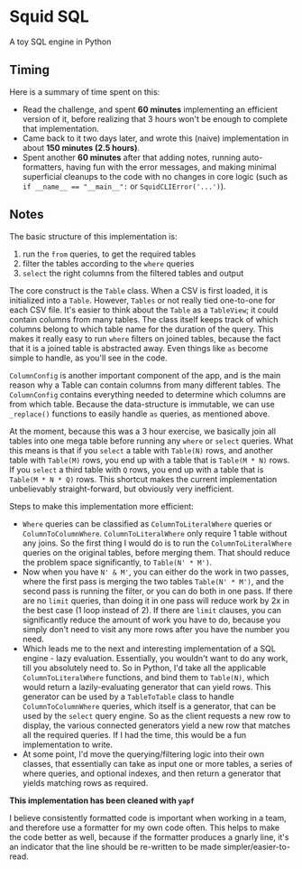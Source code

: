 # Squid SQL

A toy SQL engine in Python

## Timing

Here is a summary of time spent on this:
  - Read the challenge, and spent **60 minutes** implementing an efficient version of it, before realizing that 3 hours won't be enough to complete that implementation.
  - Came back to it two days later, and wrote this (naive) implementation in about **150 minutes (2.5 hours)**.
  - Spent another **60 minutes** after that adding notes, running auto-formatters, having fun with the error messages, and making minimal superficial cleanups to the code with no changes in core logic (such as `if __name__ == "__main__":` or `SquidCLIError('...')`).

## Notes


The basic structure of this implementation is:
  1. run the `from` queries, to get the required tables
  2. filter the tables according to the `where` queries
  3. `select` the right columns from the filtered tables and output

The core construct is the `Table` class. When a CSV is first loaded, it is initialized into a `Table`. However, `Tables` or not really tied one-to-one for each CSV file. It's easier to think about the `Table` as a `TableView`; it could contain columns from many tables. The class itself keeps track of which columns belong to which table name for the duration of the query. This makes it really easy to run `where` filters on joined tables, because the fact that it is a joined table is abstracted away. Even things like `as` become simple to handle, as you'll see in the code.

`ColumnConfig` is another important component of the app, and is the main reason why a Table can contain columns from many different tables. The `ColumnConfig` contains everything needed to determine which columns are from which table. Because the data-structure is immutable, we can use `_replace()` functions to easily handle `as` queries, as mentioned above.

At the moment, because this was a 3 hour exercise, we basically join all tables into one mega table before running any `where` or `select` queries. What this means is that if you `select` a table with `Table(N)` rows, and another table with `Table(M)` rows, you end up with a table that is `Table(M * N)` rows. If you `select` a third table with `Q` rows, you end up with a table that is `Table(M * N * Q)` rows. This shortcut makes the current implementation unbelievably straight-forward, but obviously very inefficient.

Steps to make this implementation more efficient:
  - `Where` queries can be classified as `ColumnToLiteralWhere` queries or `ColumnToColumnWhere`. `ColumnToLiteralWhere` only require 1 table without any joins. So the first thing I would do is to run the `ColumnToLiteralWhere` queries on the original tables, before merging them. That should reduce the problem space significantly, to `Table(N' * M')`.
  - Now when you have `N' & M'`, you can either do the work in two passes, where the first pass is merging the two tables `Table(N' * M')`, and the second pass is running the filter, or you can do both in one pass. If there are no `limit` queries, than doing it in one pass will reduce work by 2x in the best case (1 loop instead of 2). If there are `limit` clauses, you can significantly reduce the amount of work you have to do, because you simply don't need to visit any more rows after you have the number you need.
  - Which leads me to the next and interesting implementation of a SQL engine - lazy evaluation. Essentially, you wouldn't want to do any work, till you absolutely need to. So in Python, I'd take all the applicable `ColumnToLiteralWhere` functions, and bind them to `Table(N)`, which would return a lazily-evaluating generator that can yield rows. This generator can be used by a `TableToTable` class to handle `ColumnToColumnWhere` queries, which itself is a generator, that can be used by the `select` query engine. So as the client requests a new row to display, the various connected generators yield a new row that matches all the required queries. If I had the time, this would be a fun implementation to write.
  - At some point, I'd move the querying/filtering logic into their own classes, that essentially can take as input one or more tables, a series of where queries, and optional indexes, and then return a generator that yields matching rows as required.

**This implementation has been cleaned with `yapf`**

I believe consistently formatted code is important when working in a team, and therefore use a formatter for my own code often. This helps to make the code better as well, because if the formatter produces a gnarly line, it's an indicator that the line should be re-written to be made simpler/easier-to-read.
